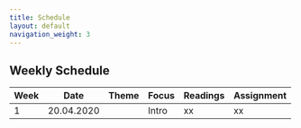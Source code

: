 ```yaml
---
title: Schedule
layout: default
navigation_weight: 3
---
```


## Weekly Schedule

|      Week|      Date|     Theme|     Focus|  Readings|Assignment|
|----------|----------|----------|----------|----------|----------|
|         1|20.04.2020|          |     Intro|       xx|      xx    |


